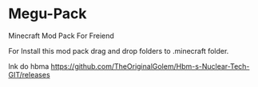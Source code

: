 # Megu-Pack
Minecraft Mod Pack For Freiend



For Install this mod pack drag and drop folders to .minecraft folder.


lnk do hbma
  https://github.com/TheOriginalGolem/Hbm-s-Nuclear-Tech-GIT/releases
